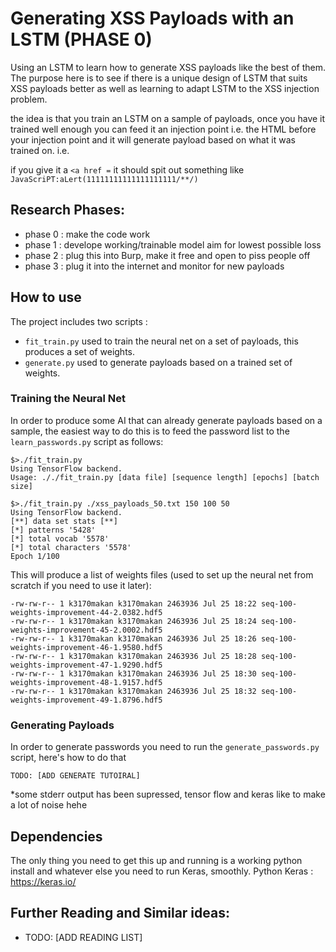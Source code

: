 # Generating XSS Payloads with an LSTM (PHASE 0)

Using an LSTM to learn how to generate XSS payloads like the best of them.
The purpose here is to see if there is a unique design of LSTM that suits XSS payloads better
as well as learning to adapt LSTM to the XSS injection problem.

the idea is that you train an LSTM on a sample of payloads, once you have it trained well enough
you can feed it an injection point i.e. the HTML before your injection point and it will generate
payload based on what it was trained on. i.e. 

if you give it a `<a href =` 
it should spit out something like `JavaScriPT:aLert(11111111111111111111/**/)`


## Research Phases:

* phase 0 : make the code work 
* phase 1 : develope working/trainable model aim for lowest possible loss
* phase 2 : plug this into Burp, make it free and open to piss people off 
* phase 3 : plug it into the internet and monitor for new payloads

## How to use

The project includes two scripts :

* `fit_train.py`  used to train the neural net on a set of payloads, this produces a set of weights.
* `generate.py` used to generate payloads based on a trained set of weights.  

### Training the Neural Net
In order to produce some AI that can already generate payloads based on a sample, the easiest way to do this
is to feed the password list to the `learn_passwords.py` script as follows:

```
$>./fit_train.py 
Using TensorFlow backend.
Usage: ././fit_train.py [data file] [sequence length] [epochs] [batch size]

$>./fit_train.py ./xss_payloads_50.txt 150 100 50
Using TensorFlow backend.
[**] data set stats [**]
[*] patterns '5428'
[*] total vocab '5578' 
[*] total characters '5578' 
Epoch 1/100

```

This will produce a list of weights files (used to set up the neural net from scratch if you need to use it later):

```
-rw-rw-r-- 1 k3170makan k3170makan 2463936 Jul 25 18:22 seq-100-weights-improvement-44-2.0382.hdf5
-rw-rw-r-- 1 k3170makan k3170makan 2463936 Jul 25 18:24 seq-100-weights-improvement-45-2.0002.hdf5
-rw-rw-r-- 1 k3170makan k3170makan 2463936 Jul 25 18:26 seq-100-weights-improvement-46-1.9580.hdf5
-rw-rw-r-- 1 k3170makan k3170makan 2463936 Jul 25 18:28 seq-100-weights-improvement-47-1.9290.hdf5
-rw-rw-r-- 1 k3170makan k3170makan 2463936 Jul 25 18:30 seq-100-weights-improvement-48-1.9157.hdf5
-rw-rw-r-- 1 k3170makan k3170makan 2463936 Jul 25 18:32 seq-100-weights-improvement-49-1.8796.hdf5
```

### Generating Payloads
In order to generate passwords you need to run the `generate_passwords.py` script, here's how to do that

```
TODO: [ADD GENERATE TUTOIRAL]
```
*some stderr output has been supressed, tensor flow and keras like to make a lot of noise hehe

## Dependencies

The only thing you need to get this up and running is a working python install and whatever else you need to run Keras, smoothly.
Python Keras : https://keras.io/ 


## Further Reading and Similar ideas:
* TODO: [ADD READING LIST]

